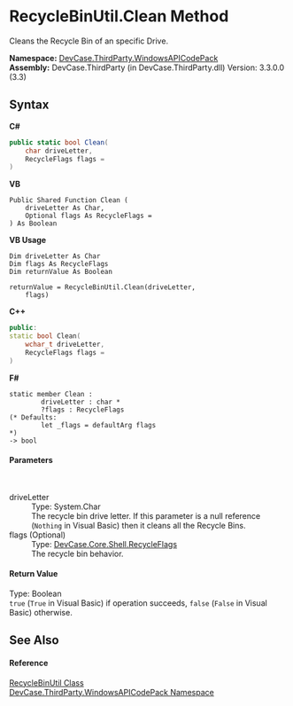 # RecycleBinUtil.Clean Method 
 

Cleans the Recycle Bin of an specific Drive.

**Namespace:**&nbsp;<a href="N_DevCase_ThirdParty_WindowsAPICodePack">DevCase.ThirdParty.WindowsAPICodePack</a><br />**Assembly:**&nbsp;DevCase.ThirdParty (in DevCase.ThirdParty.dll) Version: 3.3.0.0 (3.3)

## Syntax

**C#**<br />
``` C#
public static bool Clean(
	char driveLetter,
	RecycleFlags flags = 
)
```

**VB**<br />
``` VB
Public Shared Function Clean ( 
	driveLetter As Char,
	Optional flags As RecycleFlags = 
) As Boolean
```

**VB Usage**<br />
``` VB Usage
Dim driveLetter As Char
Dim flags As RecycleFlags
Dim returnValue As Boolean

returnValue = RecycleBinUtil.Clean(driveLetter, 
	flags)
```

**C++**<br />
``` C++
public:
static bool Clean(
	wchar_t driveLetter, 
	RecycleFlags flags = 
)
```

**F#**<br />
``` F#
static member Clean : 
        driveLetter : char * 
        ?flags : RecycleFlags 
(* Defaults:
        let _flags = defaultArg flags 
*)
-> bool 

```


#### Parameters
&nbsp;<dl><dt>driveLetter</dt><dd>Type: System.Char<br />The recycle bin drive letter. If this parameter is a null reference (`Nothing` in Visual Basic) then it cleans all the Recycle Bins.</dd><dt>flags (Optional)</dt><dd>Type: <a href="T_DevCase_Core_Shell_RecycleFlags">DevCase.Core.Shell.RecycleFlags</a><br />The recycle bin behavior.</dd></dl>

#### Return Value
Type: Boolean<br />`true` (`True` in Visual Basic) if operation succeeds, `false` (`False` in Visual Basic) otherwise.

## See Also


#### Reference
<a href="T_DevCase_ThirdParty_WindowsAPICodePack_RecycleBinUtil">RecycleBinUtil Class</a><br /><a href="N_DevCase_ThirdParty_WindowsAPICodePack">DevCase.ThirdParty.WindowsAPICodePack Namespace</a><br />